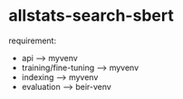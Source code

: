 # allstats-search-sbert

requirement: 
+ api --> myvenv
+ training/fine-tuning --> myvenv
+ indexing --> myvenv
+ evaluation --> beir-venv
